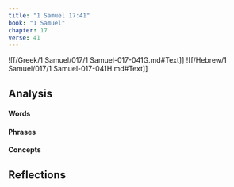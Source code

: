 ```yaml
---
title: "1 Samuel 17:41"
book: "1 Samuel"
chapter: 17
verse: 41
---
```

![[/Greek/1 Samuel/017/1 Samuel-017-041G.md#Text]]
![[/Hebrew/1 Samuel/017/1 Samuel-017-041H.md#Text]]

## Analysis

#### Words

#### Phrases

#### Concepts

## Reflections
